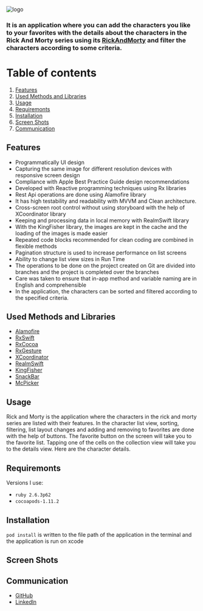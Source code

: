 ![logo](https://user-images.githubusercontent.com/75203610/139696071-741b0e0e-1e48-4818-8462-242f8168fc86.png)

 ### It is an application where you can add the characters you like to your favorites with the details about the characters in the Rick And Morty series using its [RickAndMorty](https://rickandmortyapi.com/) and filter the characters according to some criteria.

# Table of contents
1. [Features](#Features)
2. [Used Methods and Libraries](#UsedMethodsandLibraries)
4. [Usage](#Usage)
5. [Requiremonts](#Requiremonts)
6. [Installation](#Installation)
7. [Screen Shots](#ScreenShots)
8. [Communication](#Communication)

## Features<a name="Features"></a>
- Programmatically UI design
- Capturing the same image for different resolution devices with responsive screen design
- Compliance with Apple Best Practice Guide design recommendations
- Developed with Reactive programming techniques using Rx libraries
- Rest Api operations are done using Alamofire library
- It has high testability and readability with MVVM and Clean architecture.
- Cross-screen root control without using storyboard with the help of XCoordinator library
- Keeping and processing data in local memory with RealmSwift library
- With the KingFisher library, the images are kept in the cache and the loading of the images is made easier
- Repeated code blocks recommended for clean coding are combined in flexible methods
- Pagination structure is used to increase performance on list screens
- Ability to change list view sizes in Run Time
- The operations to be done on the project created on Git are divided into branches and the project is completed over the branches
- Care was taken to ensure that in-app method and variable naming are in English and comprehensible
- In the application, the characters can be sorted and filtered according to the specified criteria.

## Used Methods and Libraries <a name="UsedMethodsandLibraries"></a>
- [Alamofire](https://github.com/Alamofire/Alamofire)
- [RxSwift](https://github.com/ReactiveX/RxSwift)
- [RxCocoa](https://github.com/ReactiveX/RxSwift/tree/main/RxCocoa)
- [RxGesture](https://github.com/RxSwiftCommunity/RxGesture)
- [XCoordinator](https://github.com/quickbirdstudios/XCoordinator)
- [RealmSwift](https://github.com/realm/realm-cocoa)
- [KingFisher](https://github.com/onevcat/Kingfisher)
- [SnackBar](https://github.com/ahmedAlmasri/SnackBar.swift) 
- [McPicker](https://github.com/kmcgill88/McPicker-iOS)
## Usage <a name="Usage"></a>
Rick and Morty is the application where the characters in the rick and morty series are listed with their features. In the character list view, sorting, filtering, list layout changes and adding and removing to favorites are done with the help of buttons. The favorite button on the screen will take you to the favorite list. Tapping one of the cells on the collection view will take you to the details view. Here are the character details.

## Requiremonts <a name="Requiremonts"></a>
Versions I use:
- `ruby 2.6.3p62`
- `cocoapods-1.11.2` 

## Installation <a name="Installation"></a>
`pod install` is written to the file path of the application in the terminal and the application is run on xcode


## Screen Shots <a name="ScreenShots"></a>

## Communication <a name="Communication"></a>
- [GitHub](https://github.com/SaniyeToy)
- [Linkedln](https://www.linkedin.com/in/saniye-toy/)

